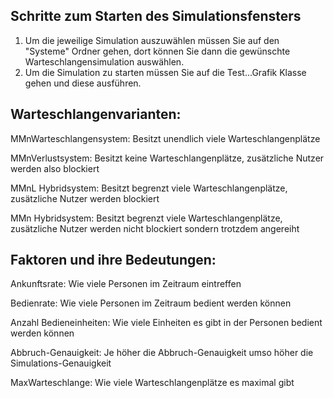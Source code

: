 ## Schritte zum Starten des Simulationsfensters
1. Um die jeweilige Simulation auszuwählen müssen Sie auf den "Systeme" Ordner gehen, dort können Sie dann die gewünschte Warteschlangensimulation auswählen.
2. Um die Simulation zu starten müssen Sie auf die Test...Grafik Klasse gehen und diese ausführen.



## Warteschlangenvarianten:


MMnWarteschlangensystem: Besitzt unendlich viele Warteschlangenplätze

MMnVerlustsystem: Besitzt keine Warteschlangenplätze, zusätzliche Nutzer werden also blockiert

MMnL Hybridsystem: Besitzt begrenzt viele Warteschlangenplätze, zusätzliche Nutzer werden blockiert

MMn Hybridsystem: Besitzt begrenzt viele Warteschlangenplätze,  zusätzliche Nutzer werden nicht blockiert sondern trotzdem angereiht


## Faktoren und ihre Bedeutungen:


Ankunftsrate: Wie viele Personen im Zeitraum eintreffen

Bedienrate: Wie viele Personen im Zeitraum bedient werden können

Anzahl Bedieneinheiten: Wie viele Einheiten es gibt in der Personen bedient werden können

Abbruch-Genauigkeit: Je höher die Abbruch-Genauigkeit umso höher die Simulations-Genauigkeit

MaxWarteschlange: Wie viele Warteschlangenplätze es maximal gibt
